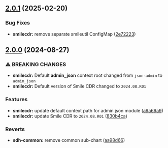 ## [2.0.1](https://gitlab.com/smilecdr-public/smile-dh-helm-charts/compare/v2.0.0...v2.0.1) (2025-02-20)

### Bug Fixes

* **smilecdr:** remove separate smileutil ConfigMap ([2e72223](https://gitlab.com/smilecdr-public/smile-dh-helm-charts/commit/2e722230414096a5266cd16a9bf5f06510cf37f4))

## [2.0.0](https://gitlab.com/smilecdr-public/smile-dh-helm-charts/compare/v1.1.1...v2.0.0) (2024-08-27)

### ⚠ BREAKING CHANGES

* **smilecdr:** Default **admin_json** context root changed from `json-admin` to `admin_json`
* **smilecdr:** Default version of Smile CDR changed to `2024.08.R01`

### Features

* **smilecdr:** update default context path for admin json module ([a9a69a9](https://gitlab.com/smilecdr-public/smile-dh-helm-charts/commit/a9a69a92133f4ab6ab9756ad324008630cc5c51d))
* **smilecdr:** update Smile CDR to `2024.08.R01` ([830b4ca](https://gitlab.com/smilecdr-public/smile-dh-helm-charts/commit/830b4caa906be0ce61ec9fb645d36b7aeb3a44d7))

### Reverts

* **sdh-common:** remove common sub-chart ([aa98d66](https://gitlab.com/smilecdr-public/smile-dh-helm-charts/commit/aa98d667253fc2a13805070b3507ed768b45977f))
